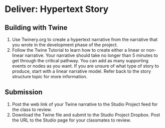 # Deliver: Hypertext Story

## Building with Twine

1. Use Twinery.org to create a hypertext narrative from the narrative that you wrote in the development phase of the project.
2. Follow the Twine Tutorial to learn how to create either a linear or non-linear narrative. Your narrative should take no longer than 5 minutes to get through the critical pathway. You can add as many supporting events or nodes as you want. If you are unsure of what type of story to produce, start with a linear narrative model. Refer back to the story structure topic for more information.

## Submission
1. Post the web link of your Twine narrative to the Studio Project feed for the class to review.
2. Download the Twine file and submit to the Studio Project Dropbox. Post the URL to the Studio page for your classmates to review.

